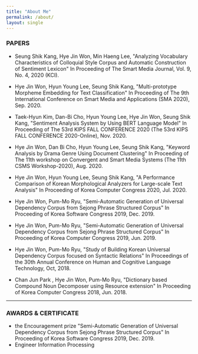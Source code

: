 ```yaml
---
title: "About Me"
permalink: /about/
layout: single
---
```


### PAPERS

- Seung Shik Kang, Hye Jin Won, Min Haeng Lee, "Analyzing Vocabulary Characteristics of Colloquial Style Corpus and Automatic Construction of Sentiment Lexicon" In Proceeding of The Smart Media Journal, Vol. 9, No. 4, 2020 (KCI).
- Hye Jin Won, Hyun Young Lee, Seung Shik Kang, "Multi-prototype Morpheme Embedding for Text Classification" In Proceeding of The 9th International Conference on Smart Media and Applications (SMA 2020), Sep. 2020.
- Taek-Hyun Kim, Dan-Bi Cho, Hyun Young Lee, Hye Jin Won, Seung Shik Kang, "Sentiment Analysis System by Using BERT Language Model" In Proceeding of The 53rd KIPS FALL CONFERENCE 2020 (The 53rd KIPS FALL CONFERENCE 2020-Online), Nov. 2020.
- Hye Jin Won, Dan Bi Cho, Hyun Young Lee, Seung Shik Kang, "Keyword Analysis by Drama Genre Using Document Clustering" In Proceeding of The 11th workshop on Convergent and Smart Media Systems (The 11th CSMS Workshop-2020), Aug. 2020.
- Hye Jin Won, Hyun Young Lee, Seung Shik Kang, "A Performance Comparison of Korean Morphological Analyzers for Large-scale Text Analysis" In Proceeding of Korea Computer Congress 2020, Jul. 2020.

- Hye Jin Won, Pum-Mo Ryu, "Semi-Automatic Generation of Universal Dependency Corpus from Sejong Phrase Structured Corpus" In Proceeding of Korea Software Congress 2019, Dec. 2019.
- Hye Jin Won, Pum-Mo Ryu, "Semi-Automatic Generation of Universal Dependency Corpus from Sejong Phrase Structured Corpus" In Proceeding of Korea Computer Congress 2019, Jun. 2019.
- Hye Jin Won, Pum-Mo Ryu, "Study of Building Korean Universal Dependency Corpus focused on Syntactic Relations" In Proceedings of the 30th Annual Conference on Human and Cognitive Language Technology, Oct, 2018.
- Chan Jun Park , Hye Jin Won, Pum-Mo Ryu, "Dictionary based Compound Noun Decomposer using Resource extension" In Proceeding of Korea Computer Congress 2018, Jun. 2018.
---
### AWARDS & CERTIFICATE
- the Encouragement prize "Semi-Automatic Generation of Universal Dependency Corpus from Sejong Phrase Structured Corpus"  In Proceeding of Korea Software Congress 2019, Dec. 2019.
- Engineer Information Processing
